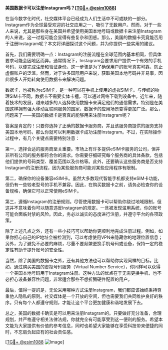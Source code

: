 **美国数据卡可以注册Instagram吗？[[TG💪+ @esim1088](https://t.me/s/esim1088)]**

在当今数字化时代，社交媒体平台已经成为人们生活中不可或缺的一部分。Instagram作为全球最受欢迎的社交应用之一，吸引了无数用户。然而，对于一些人来说，尤其是那些身在美国并希望使用美国本地号码或数据卡来注册Instagram的人来说，这一过程可能会显得有些复杂和困惑。那么，美国的数据卡究竟能否用于注册Instagram呢？本文将详细探讨这个问题，并为你提供一些实用的建议。

首先，我们需要明确一点：Instagram的注册流程在全球范围内基本相同，但具体要求可能会因地区而异。通常情况下，Instagram会要求用户提供一个有效的手机号码，以便完成注册和验证身份。这一步骤是为了确保用户的账号真实可靠，防止虚假账户的泛滥。然而，对于许多国际用户来说，获取美国本地号码并非易事，因此很多人开始转向使用数据卡来解决问题。

数据卡，也被称为eSIM卡，是一种可以在手机上使用的虚拟SIM卡。与传统的物理SIM卡不同，数据卡不需要实体卡槽，可以通过网络下载到设备中。近年来，随着技术的发展，越来越多的人选择使用数据卡来满足他们的通信需求。特别是在美国这样拥有强大移动互联网服务的国家，数据卡的应用场景变得更加广泛。那么，问题来了——美国的数据卡是否真的能够用来注册Instagram呢？

答案是肯定的！只要你选择了正确的数据卡服务商，并且该服务商提供的服务支持美国本地号码，那么你就可以利用数据卡成功注册Instagram。不过，在实际操作过程中，有几个关键点需要特别注意：

第一，选择合适的服务商至关重要。市场上有许多提供eSIM卡服务的公司，但并非所有公司的服务都符合你的需求。你需要仔细研究每个服务商的具体条款，包括他们提供的号码类型、覆盖范围以及价格等。此外，还要确认这些服务商是否支持Instagram的注册流程，因为某些服务商可能对某些应用程序有限制。

第二，确保你的设备兼容eSIM卡。虽然大多数现代智能手机都支持eSIM卡功能，但仍有一些较老型号的手机不兼容。因此，在购买数据卡之前，请务必检查你的设备规格，确保它可以正常使用eSIM卡。

第三，遵循Instagram的注册规则。尽管使用数据卡可以帮助你绕过地域限制，但这并不意味着你可以随意违反Instagram的规定。一旦被发现滥用系统，你的账号可能会面临封禁的风险。因此，务必以诚实的态度进行注册，并遵守平台的各项政策。

除了上述几点之外，还有一些小技巧可以帮助你更顺利地完成注册过程。例如，如果你担心自己的IP地址会被检测到，可以考虑使用VPN来隐藏你的地理位置信息；另外，为了避免不必要的麻烦，尽量不要频繁更换手机号码或设备，保持一定的稳定性有助于提升账号的安全性。

当然，除了美国的数据卡之外，还有其他方法也可以帮助你实现同样的目标。比如，通过购买美国的虚拟号码服务（Virtual Number Service），你同样可以获得一个美国本地号码用于Instagram注册。这种方法的优点在于无需更换手机，也不必担心设备兼容性问题，非常适合那些不想折腾硬件配置的用户。

最后，值得一提的是，无论采用哪种方式注册Instagram，我们都应该始终秉持尊重他人隐私的原则。社交媒体是一个开放的空间，但也需要我们共同维护良好的秩序。只有每个人都遵守规则，才能让这个平台更加健康和谐地发展下去。

总之，美国的数据卡确实是可以用来注册Instagram的。只要做好充分准备，合理规划，并严格遵守相关法律法规，你就完全有可能享受到这一便利的服务。希望本文能为大家提供有价值的参考信息，同时也希望大家能够在享受科技带来便捷的同时，不忘肩负起应有的社会责任感。

[[TG💪+ @esim1088](https://t.me/s/esim1088) ![Image](https://i.postimg.cc/4NQfJmqS/Snipaste-2025-05-13-00-14-12.png)]
